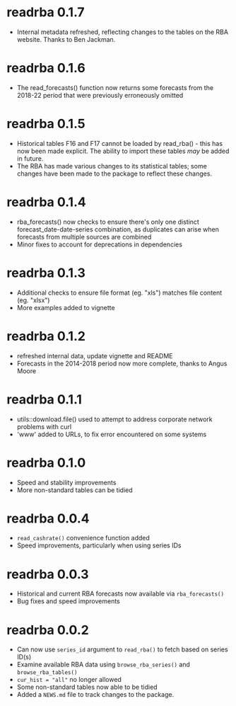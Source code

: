# readrba 0.1.7
* Internal metadata refreshed, reflecting changes to the tables on the RBA website. Thanks to Ben Jackman.

# readrba 0.1.6
* The read_forecasts() function now returns some forecasts from the 2018-22 period
that were previously erroneously omitted

# readrba 0.1.5
* Historical tables F16 and F17 cannot be loaded by read_rba() - this has now 
been made explicit. The ability to import these tables *may* be added in future.
* The RBA has made various changes to its statistical tables; some changes
have been made to the package to reflect these changes. 

# readrba 0.1.4
* rba_forecasts() now checks to ensure there's only one distinct forecast_date-date-series combination, as duplicates can arise when forecasts from multiple sources are combined
* Minor fixes to account for deprecations in dependencies

# readrba 0.1.3
* Additional checks to ensure file format (eg. "xls") matches file content (eg. "xlsx")
* More examples added to vignette

# readrba 0.1.2
* refreshed internal data, update vignette and README
* Forecasts in the 2014-2018 period now more complete, thanks to Angus Moore

# readrba 0.1.1
* utils::download.file() used to attempt to address corporate network problems with curl
* 'www' added to URLs, to fix error encountered on some systems

# readrba 0.1.0
* Speed and stability improvements
* More non-standard tables can be tidied

# readrba 0.0.4
* `read_cashrate()` convenience function added
* Speed improvements, particularly when using series IDs

# readrba 0.0.3
* Historical and current RBA forecasts now available via `rba_forecasts()`
* Bug fixes and speed improvements

# readrba 0.0.2
* Can now use `series_id` argument to `read_rba()` to fetch based on series ID(s)
* Examine available RBA data using `browse_rba_series()` and `browse_rba_tables()`
* `cur_hist = "all"` no longer allowed
* Some non-standard tables now able to be tidied
* Added a `NEWS.md` file to track changes to the package.
